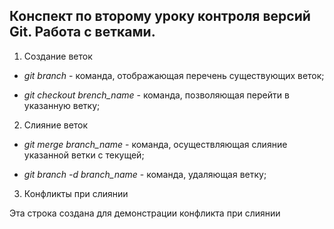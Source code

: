 ## Конспект по второму уроку контроля версий Git. Работа с ветками.

1. Создание веток

* *git branch* - команда, отображающая перечень существующих веток;

* *git checkout brench_name* - команда, позволяющая перейти в указанную ветку; 

2. Слияние веток

* *git merge branch_name* - команда, осуществляющая слияние указанной ветки с текущей;

* *git branch -d branch_name* - команда, удаляющая ветку;

3. Конфликты при слиянии

Эта строка создана для демонстрации конфликта при слиянии

